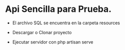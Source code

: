 # Api Sencilla para Prueba.

* El archivo SQL se encuentra en la carpeta resources

* Descargar o Clonar proyecto

* Ejecutar servidor con php artisan serve
